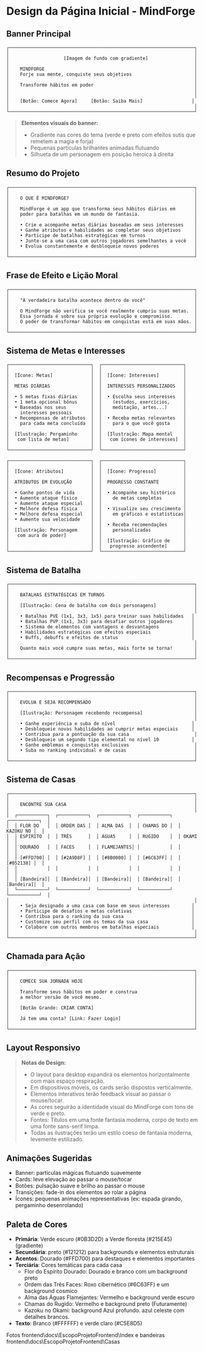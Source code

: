 # Design da Página Inicial - MindForge

## Banner Principal

```
┌────────────────────────────────────────────────────────────────────┐
│                                                                    │
│                    [Imagem de fundo com gradiente]                 │
│                                                                    │
│    MINDFORGE                                                       │
│    Forje sua mente, conquiste seus objetivos                       │
│                                                                    │
│    Transforme hábitos em poder                                     │
│                                                                    │
│                                                                    │
│    [Botão: Comece Agora]     [Botão: Saiba Mais]                  │
│                                                                    │
└────────────────────────────────────────────────────────────────────┘
```

> **Elementos visuais do banner:**
> - Gradiente nas cores do tema (verde e preto com efeitos sutis que remetem a magia e forja)
> - Pequenas partículas brilhantes animadas flutuando
> - Silhueta de um personagem em posição heroica à direita

## Resumo do Projeto

```
┌────────────────────────────────────────────────────────────────────┐
│                                                                    │
│    O QUE É MINDFORGE?                                              │
│                                                                    │
│    MindForge é um app que transforma seus hábitos diários em       │
│    poder para batalhas em um mundo de fantasia.                    │
│                                                                    │
│    • Crie e acompanhe metas diárias baseadas em seus interesses    │
│    • Ganhe atributos e habilidades ao completar seus objetivos     │
│    • Participe de batalhas estratégicas em turnos                  │
│    • Junte-se a uma casa com outros jogadores semelhantes a você   │
│    • Evolua constantemente e desbloqueie novos poderes             │
│                                                                    │
└────────────────────────────────────────────────────────────────────┘
```

## Frase de Efeito e Lição Moral

```
┌────────────────────────────────────────────────────────────────────┐
│                                                                    │
│    "A verdadeira batalha acontece dentro de você"                  │
│                                                                    │
│    O MindForge não verifica se você realmente cumpriu suas metas.  │
│    Essa jornada é sobre sua própria evolução e compromisso.        │
│    O poder de transformar hábitos em conquistas está em suas mãos. │
│                                                                    │
└────────────────────────────────────────────────────────────────────┘
```

## Sistema de Metas e Interesses

```
┌──────────────────────────────┐  ┌──────────────────────────────┐
│                              │  │                              │
│  [Ícone: Metas]              │  │  [Ícone: Interesses]         │
│                              │  │                              │
│  METAS DIÁRIAS               │  │  INTERESSES PERSONALIZADOS   │
│                              │  │                              │
│  • 5 metas fixas diárias     │  │  • Escolha seus interesses   │
│  • 1 meta opcional bônus     │  │    (estudos, exercícios,     │
│  • Baseadas nos seus         │  │    meditação, artes...)      │
│    interesses pessoais       │  │                              │
│  • Recompensas de atributos  │  │  • Receba metas relevantes   │
│    para cada meta concluída  │  │    para o que você gosta     │
│                              │  │                              │
│  [Ilustração: Pergaminho     │  │  [Ilustração: Mapa mental    │
│   com lista de metas]        │  │   com ícones de interesses]  │
│                              │  │                              │
└──────────────────────────────┘  └──────────────────────────────┘

┌──────────────────────────────┐  ┌──────────────────────────────┐
│                              │  │                              │
│  [Ícone: Atributos]          │  │  [Ícone: Progresso]          │
│                              │  │                              │
│  ATRIBUTOS EM EVOLUÇÃO       │  │  PROGRESSO CONSTANTE         │
│                              │  │                              │
│  • Ganhe pontos de vida      │  │  • Acompanhe seu histórico   │
│  • Aumente ataque físico     │  │    de metas completas        │
│  • Aumente ataque especial   │  │                              │
│  • Melhore defesa física     │  │  • Visualize seu crescimento │
│  • Melhore defesa especial   │  │    em gráficos e estatísticas│
│  • Aumente sua velocidade    │  │                              │
│                              │  │  • Receba recomendações      │
│  [Ilustração: Personagem     │  │    personalizadas            │
│   com aura de poder]         │  │                              │
│                              │  │  [Ilustração: Gráfico de     │
│                              │  │   progresso ascendente]      │
└──────────────────────────────┘  └──────────────────────────────┘
```

## Sistema de Batalha

```
┌────────────────────────────────────────────────────────────────────┐
│                                                                    │
│    BATALHAS ESTRATÉGICAS EM TURNOS                                 │
│                                                                    │
│    [Ilustração: Cena de batalha com dois personagens]              │
│                                                                    │
│    • Batalhas PVE (1x1, 3x3, 1x5) para treinar suas habilidades   │
│    • Batalhas PVP (1x1, 3x3) para desafiar outros jogadores       │
│    • Sistema de elementos com vantagens e desvantagens            │
│    • Habilidades estratégicas com efeitos especiais               │
│    • Buffs, debuffs e efeitos de status                           │
│                                                                    │
│    Quanto mais você cumpre suas metas, mais forte se torna!        │
│                                                                    │
└────────────────────────────────────────────────────────────────────┘
```

## Recompensas e Progressão

```
┌────────────────────────────────────────────────────────────────────┐
│                                                                    │
│    EVOLUA E SEJA RECOMPENSADO                                      │
│                                                                    │
│    [Ilustração: Personagem recebendo recompensa]                   │
│                                                                    │
│    • Ganhe experiência e suba de nível                            │
│    • Desbloqueie novas habilidades ao cumprir metas especiais     │
│    • Contribua para a pontuação da sua casa                        │
│    • Desbloqueie um segundo tipo elemental no nível 10            │
│    • Ganhe emblemas e conquistas exclusivas                        │
│    • Suba no ranking individual e de casas                         │
│                                                                    │
└────────────────────────────────────────────────────────────────────┘
```

## Sistema de Casas

```
┌────────────────────────────────────────────────────────────────────┐
│                                                                    │
│    ENCONTRE SUA CASA                                               │
│                                                                    │
│  ┌───────────┐  ┌───────────┐  ┌───────────┐  ┌───────────┐  ┌───────────┐  │
│  │ FLOR DO   │  │ ORDEM DAS │  │ ALMA DAS  │  │ CHAMAS DO │  │ KAZOKU NO │  │
│  │ ESPÍRITO  │  │ TRÊS      │  │ ÁGUAS     │  │ RUGIDO    │  │ OKAMI     │  │
│  │ DOURADO   │  │ FACES     │  │ FLAMEJANTES│ │           │  │           │  │
│  │ [#FFD700] │  │ [#2A9D8F] │  │ [#8B0000] │  │ [#6C63FF] │  │ [#052138] │  │
│  │           │  │           │  │           │  │           │  │           │  │
│  │ [Bandeira]│  │ [Bandeira]│  │ [Bandeira]│  │ [Bandeira]│  │ [Bandeira]│  │
│  └───────────┘  └───────────┘  └───────────┘  └───────────┘  └───────────┘  │
│                                                                    │
│    • Seja designado a uma casa com base em seus interesses        │
│    • Participe de desafios e metas coletivas                      │
│    • Contribua para o ranking da sua casa                         │
│    • Customize seu perfil com os temas da sua casa                │
│    • Colabore com outros membros em batalhas especiais            │
│                                                                    │
└────────────────────────────────────────────────────────────────────┘
```

## Chamada para Ação

```
┌────────────────────────────────────────────────────────────────────┐
│                                                                    │
│    COMECE SUA JORNADA HOJE                                         │
│                                                                    │
│    Transforme seus hábitos em poder e construa                     │
│    a melhor versão de você mesmo.                                  │
│                                                                    │
│    [Botão Grande: CRIAR CONTA]                                     │
│                                                                    │
│    Já tem uma conta? [Link: Fazer Login]                           │
│                                                                    │
└────────────────────────────────────────────────────────────────────┘
```

## Layout Responsivo

> **Notas de Design:**
> - O layout para desktop expandirá os elementos horizontalmente com mais espaço respiração.
> - Em dispositivos móveis, os cards serão dispostos verticalmente.
> - Elementos interativos terão feedback visual ao passar o mouse/tocar.
> - As cores seguirão a identidade visual do MindForge com tons de verde e preto.
> - Fontes: Títulos em uma fonte fantasia moderna, corpo de texto em uma fonte sans-serif limpa.
> - Todas as ilustrações terão um estilo coeso de fantasia moderna, levemente estilizado.

## Animações Sugeridas

- Banner: partículas mágicas flutuando suavemente
- Cards: leve elevação ao passar o mouse/tocar
- Botões: pulsação suave e brilho ao passar o mouse
- Transições: fade-in dos elementos ao rolar a página
- Ícones: pequenas animações representativas (ex: espada girando, pergaminho desenrolando)

## Paleta de Cores

- **Primária**: Verde escuro (#0B3D2D) a Verde floresta (#215E45) (gradiente)
- **Secundária**: preto (#121212) para backgrounds e elementos estruturais
- **Acentos**: Dourado (#FFD700) para destaques e elementos importantes
- **Terciária**: Cores temáticas para cada casa
  - Flor do Espírito Dourado: Dourado e branco com um background preto
  - Ordem das Três Faces: Roxo cibernético (#6C63FF) e um background cosmico
  - Alma das Águas Flamejantes: Vermelho e background verde escuro
  - Chamas do Rugido: Vermelho e background preto (Futuramente)
  - Kazoku no Okami: background Azul profundo. azul celeste com detalhes brancos.
- **Texto**: Branco (#FFFFFF) e verde claro (#C5E8D5) 


Fotos frontend\docs\EscopoProjetoFrontend\Index e bandeiras frontend\docs\EscopoProjetoFrontend\Casas 